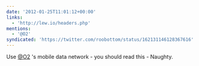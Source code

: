 ```yaml
---
date: '2012-01-25T11:01:12+00:00'
links:
  - 'http://lew.io/headers.php'
mentions:
  - '@O2'
syndicated: 'https://twitter.com/roobottom/status/162131146128367616'
---
```

Use [@O2](https://twitter.com/@O2) 's mobile data network - you should read this -  Naughty.
